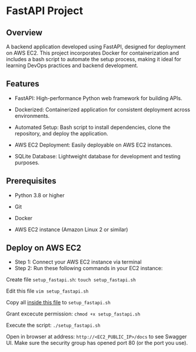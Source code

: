 

# FastAPI Project



##  Overview
A backend application developed using FastAPI, designed for deployment on AWS EC2. This project incorporates Docker for containerization and includes a bash script to automate the setup process, making it ideal for learning DevOps practices and backend development.

##  Features
+ FastAPI: High-performance Python web framework for building APIs.

+ Dockerized: Containerized application for consistent deployment across environments.

+ Automated Setup: Bash script to install dependencies, clone the repository, and deploy the application.

+ AWS EC2 Deployment: Easily deployable on AWS EC2 instances.

+ SQLite Database: Lightweight database for development and testing purposes.



##  Prerequisites
+ Python 3.8 or higher

+ Git

+ Docker

+ AWS EC2 instance (Amazon Linux 2 or similar)

## Deploy on AWS EC2

* Step 1: Connect your AWS EC2 instance via terminal
* Step 2: Run these following commands in your EC2 instance:
  
Create file `setup_fastapi.sh`: `touch setup_fastapi.sh`

Edit this file `vim setup_fastapi.sh`

Copy all [inside this file](https://github.com/croyce97/FastAPI_Project/blob/main/myscript.sh) to `setup_fastapi.sh`

Grant excecute permission: `chmod +x setup_fastapi.sh`

Execute the script: `./setup_fastapi.sh`

Open in browser at address: `http://<EC2_PUBLIC_IP>/docs` to see Swagger UI.
Make sure the security group has opened port 80 (or the port you use).
